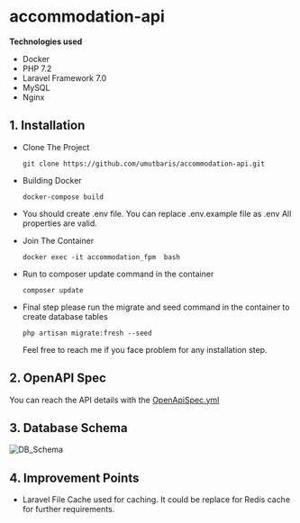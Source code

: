 # accommodation-api

**Technologies used**
- Docker
- PHP 7.2
- Laravel Framework 7.0
- MySQL
- Nginx 


## 1. Installation

- Clone The Project

   `git clone https://github.com/umutbaris/accommodation-api.git` 
- Building Docker

   `docker-compose build`
- You should create .env file. You can replace .env.example file as .env All properties are valid.
- Join The Container

  `docker exec -it accommodation_fpm  bash`
- Run to composer update command in the container

  `composer update`
- Final step please run the migrate and seed command in the container to create database tables

  `php artisan migrate:fresh --seed`
  
  Feel free to reach me if you face problem for any installation step.
## 2. OpenAPI Spec
You can reach the API details with the [OpenApiSpec.yml](https://github.com/umutbaris/accommodation-api/blob/main/OpenApiSpec.yml)


## 3. Database Schema
![DB_Schema](https://user-images.githubusercontent.com/22750208/123304008-194f4b80-d527-11eb-8663-0f90195b3f42.png)

## 4. Improvement Points
- Laravel File Cache used for caching. It could be replace for Redis cache for further requirements.

